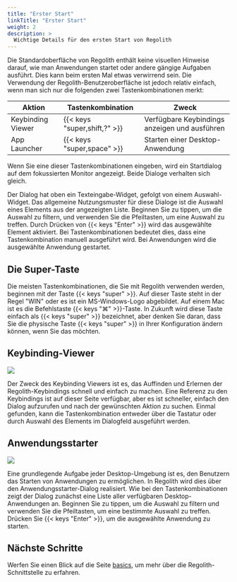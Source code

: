 ```yaml
---
title: "Erster Start"
linkTitle: "Erster Start"
weight: 2
description: >
  Wichtige Details für den ersten Start von Regolith
---
```


Die Standardoberfläche von Regolith enthält keine visuellen Hinweise darauf, wie man Anwendungen startet oder andere gängige Aufgaben ausführt. Dies kann beim ersten Mal etwas verwirrend sein. Die Verwendung der Regolith-Benutzeroberfläche ist jedoch relativ einfach, wenn man sich nur die folgenden zwei Tastenkombinationen merkt:

| Aktion            | Tastenkombination            | Zweck                                         |
|-------------------|------------------------------|-----------------------------------------------|
| Keybinding Viewer | {{< keys "super,shift,?" >}} | Verfügbare Keybindings anzeigen und ausführen |
| App Launcher      | {{< keys "super,space" >}}   | Starten einer Desktop-Anwendung               |

Wenn Sie eine dieser Tastenkombinationen eingeben, wird ein Startdialog auf dem fokussierten Monitor angezeigt. Beide Dialoge verhalten sich gleich.

Der Dialog hat oben ein Texteingabe-Widget, gefolgt von einem Auswahl-Widget. Das allgemeine Nutzungsmuster für diese Dialoge ist die Auswahl eines Elements aus der angezeigten Liste. Beginnen Sie zu tippen, um die Auswahl zu filtern, und verwenden Sie die Pfeiltasten, um eine Auswahl zu treffen. Durch Drücken von {{< keys "Enter" >}} wird das ausgewählte Element aktiviert. Bei Tastenkombinationen bedeutet dies, dass eine Tastenkombination manuell ausgeführt
wird. Bei Anwendungen wird die ausgewählte Anwendung gestartet.

## Die Super-Taste

Die meisten Tastenkombinationen, die Sie mit Regolith verwenden werden, beginnen mit der Taste {{< keys "super" >}}. Auf dieser Taste steht in der Regel "WIN" oder es ist ein MS-Windows-Logo abgebildet. Auf einem Mac ist es die Befehlstaste {{< keys "⌘" >}}-Taste. In Zukunft wird diese Taste einfach als {{< keys "super" >}} bezeichnet, aber denken Sie daran, dass Sie die physische Taste {{< keys "super" >}} in Ihrer Konfiguration ändern können, wenn Sie das möchten.

## Keybinding-Viewer

![](/images/v-tour/regolith-ilia-keybinding-window.png)

Der Zweck des Keybinding Viewers ist es, das Auffinden und Erlernen der Regolith-Keybindings schnell und einfach zu machen. Eine Referenz zu den Keybindings ist auf dieser Seite verfügbar, aber es ist schneller, einfach den Dialog aufzurufen und nach der gewünschten Aktion zu suchen. Einmal gefunden, kann die Tastenkombination entweder über die Tastatur oder durch Auswahl des Elements im Dialogfeld ausgeführt werden.

## Anwendungsstarter

![](/images/v-tour/regolith-ilia-apps-window.png)

Eine grundlegende Aufgabe jeder Desktop-Umgebung ist es, den Benutzern das Starten von Anwendungen zu ermöglichen. In Regolith wird dies über den Anwendungsstarter-Dialog realisiert. Wie bei den Tastenkombinationen zeigt der Dialog zunächst eine Liste aller verfügbaren Desktop-Anwendungen an. Beginnen Sie zu tippen, um die Auswahl zu filtern und
verwenden Sie die Pfeiltasten, um eine bestimmte Auswahl zu treffen. Drücken Sie {{< keys "Enter" >}}, um die ausgewählte Anwendung zu starten.

## Nächste Schritte

Werfen Sie einen Blick auf die Seite [basics](../basics), um mehr über die Regolith-Schnittstelle zu erfahren.
